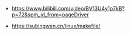 * https://www.bilibili.com/video/BV13U4y1p7kB?p=72&spm_id_from=pageDriver

* https://subingwen.cn/linux/makefile/